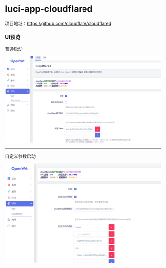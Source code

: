 # luci-app-cloudflared

项目地址：https://github.com/cloudflare/cloudflared

### UI预览 ###
普通启动

![](./Image/普通启动.png)

-----------------------------------
自定义参数启动

![](./Image/自定义参数启动.png)
